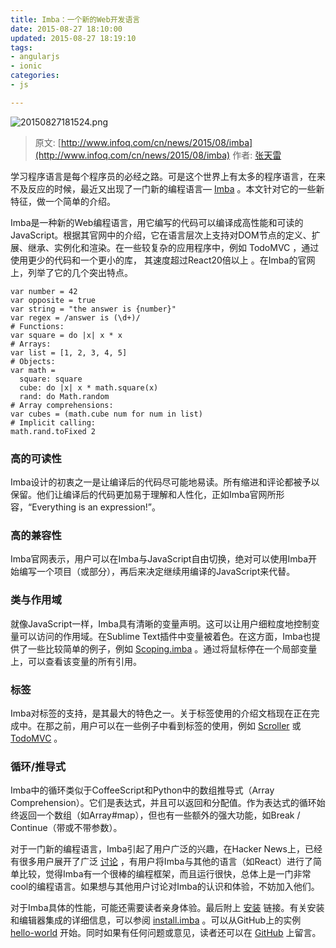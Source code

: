 ```yaml
---
title: Imba：一个新的Web开发语言
date: 2015-08-27 18:10:00
updated: 2015-08-27 18:19:10
tags: 
- angularjs
- ionic
categories: 
- js

---
```

![20150827181524.png][1]

> 原文: 
> [http://www.infoq.com/cn/news/2015/08/imba](http://www.infoq.com/cn/news/2015/08/imba)
> 作者: [张天雷](http://www.infoq.com/cn/author/%E5%BC%A0%E5%A4%A9%E9%9B%B7)

学习程序语言是每个程序员的必经之路。可是这个世界上有太多的程序语言，在来不及反应的时候，最近又出现了一门新的编程语言— [Imba](http://imba.io/) 。本文针对它的一些新特征，做一个简单的介绍。

Imba是一种新的Web编程语言，用它编写的代码可以编译成高性能和可读的JavaScript。根据其官网中的介绍，它在语言层次上支持对DOM节点的定义、扩展、继承、实例化和渲染。在一些较复杂的应用程序中，例如 TodoMVC ，通过使用更少的代码和一个更小的库， 其速度超过React20倍以上 。在Imba的官网上，列举了它的几个突出特点。


<!--more-->


    var number = 42
    var opposite = true
    var string = "the answer is {number}"
    var regex = /answer is (\d+)/
    # Functions:
    var square = do |x| x * x
    # Arrays:
    var list = [1, 2, 3, 4, 5]
    # Objects:
    var math =
      square: square
      cube: do |x| x * math.square(x)
      rand: do Math.random
    # Array comprehensions:
    var cubes = (math.cube num for num in list)
    # Implicit calling:
    math.rand.toFixed 2

### 高的可读性
Imba设计的初衷之一是让编译后的代码尽可能地易读。所有缩进和评论都被予以保留。他们让编译后的代码更加易于理解和人性化，正如Imba官网所形容，“Everything is an expression!”。

### 高的兼容性
Imba官网表示，用户可以在Imba与JavaScript自由切换，绝对可以使用Imba开始编写一个项目（或部分），再后来决定继续用编译的JavaScript来代替。

### 类与作用域
就像JavaScript一样，Imba具有清晰的变量声明。这可以让用户细粒度地控制变量可以访问的作用域。在Sublime Text插件中变量被着色。在这方面，Imba也提供了一些比较简单的例子，例如 [Scoping.imba](http://imba.io/#/syntax/scoping.imba) 。通过将鼠标停在一个局部变量上，可以查看该变量的所有引用。

### 标签
Imba对标签的支持，是其最大的特色之一。关于标签使用的介绍文档现在正在完成中。在那之前，用户可以在一些例子中看到标签的使用，例如 [Scroller](http://imba.io/#/examples/scroller.imba) 或 [TodoMVC](http://imba.io/#/examples/todomvc/app.imba) 。

### 循环/推导式
Imba中的循环类似于CoffeeScript和Python中的数组推导式（Array Comprehension）。它们是表达式，并且可以返回和分配值。作为表达式的循环始终返回一个数组（如Array#map），但也有一些额外的强大功能，如Break / Continue（带或不带参数）。

对于一门新的编程语言，Imba引起了用户广泛的兴趣，在Hacker News上，已经有很多用户展开了广泛 [讨论](https://news.ycombinator.com/item?id=10091454) ，有用户将Imba与其他的语言（如React）进行了简单比较，觉得Imba有一个很棒的编程框架，而且运行很快，总体上是一门非常cool的编程语言。如果想与其他用户讨论对Imba的认识和体验，不妨加入他们。

对于Imba具体的性能，可能还需要读者亲身体验。最后附上 [安装](http://imba.io/#/install.imba) 链接。有关安装和编辑器集成的详细信息，可以参阅 [install.imba](http://imba.io/#install.imba) 。可以从GitHub上的实例 [hello-world](https://github.com/somebee/hello-world-imba) 开始。同时如果有任何问题或意见，读者还可以在 [GitHub](https://github.com/somebee) 上留言。


  [1]: https://imgs.gnux.cn/usr/uploads/2015/08/431800149.png